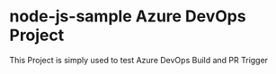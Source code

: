 # node-js-sample Azure DevOps Project
This Project is simply used to test Azure DevOps Build and PR Trigger
